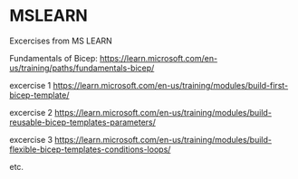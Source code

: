 # MSLEARN
Excercises from MS LEARN

Fundamentals of Bicep: https://learn.microsoft.com/en-us/training/paths/fundamentals-bicep/

excercise 1
https://learn.microsoft.com/en-us/training/modules/build-first-bicep-template/

excercise 2
https://learn.microsoft.com/en-us/training/modules/build-reusable-bicep-templates-parameters/

excercise 3
https://learn.microsoft.com/en-us/training/modules/build-flexible-bicep-templates-conditions-loops/

etc.
